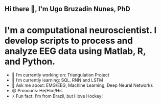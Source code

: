 ## Hi there 👋, I'm Ugo Bruzadin Nunes, PhD

# I'm a computational neuroscientist. I develop scripts to process and analyze EEG data using Matlab, R, and Python. 

<!--
**UgoBruzadin/UgoBruzadin** is a ✨ _special_ ✨ repository because its `README.md` (this file) appears on your GitHub profile.

Here are some ideas to get you started:

- 🔭 I’m currently working on ...
- 🌱 I’m currently learning ...
- 👯 I’m looking to collaborate on ...
- 🤔 I’m looking for help with ...
- 💬 Ask me about ...
- 📫 How to reach me: ...
- 😄 Pronouns: ...
- ⚡ Fun fact: ...
-->

- 🔭 I’m currently working on: Triangulation Project
- 🌱 I’m currently learning: SQL, RNN and LSTM
- 💬 Ask me about: EMG/EEG, Machine Learning, Deep Neural Networks
- 😄 Pronouns: He/Him/His
- ⚡ Fun fact: I'm from Brazil, but I love Hockey!
